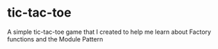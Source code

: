 # tic-tac-toe
A simple tic-tac-toe game that I created to  help me learn about Factory functions and the Module Pattern